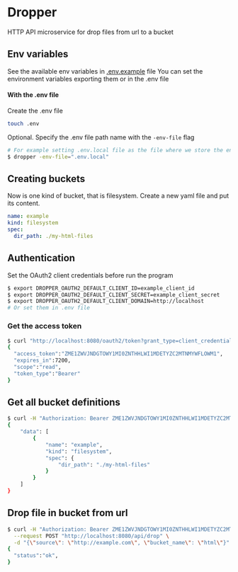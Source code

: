 # Dropper

HTTP API microservice for drop files from url to a bucket

## Env variables

See the available env variables in [.env.example](./.env.example) file
You can set the environment variables exporting them or in the .env file

#### With the .env file

Create the .env file
```sh
touch .env
```

Optional. Specify the .env file path name with the ```-env-file``` flag
```sh
# For example setting .env.local file as the file where we store the environment variables
$ dropper -env-file=".env.local"
```

## Creating buckets

Now is one kind of bucket, that is filesystem.
Create a new yaml file and put its content.

```yaml
name: example
kind: filesystem
spec:
  dir_path: ./my-html-files
```

## Authentication

Set the OAuth2 client credentials before run the program

```sh
$ export DROPPER_OAUTH2_DEFAULT_CLIENT_ID=example_client_id
$ export DROPPER_OAUTH2_DEFAULT_CLIENT_SECRET=example_client_secret
$ export DROPPER_OAUTH2_DEFAULT_CLIENT_DOMAIN=http://localhost
# Or set them in .env file
```

### Get the access token
```sh
$ curl "http://localhost:8080/oauth2/token?grant_type=client_credentials&client_id=example_client_id&client_secret=example_client_secret&scope=read"
{
  "access_token":"ZME1ZWVJNDGTOWY1MI0ZNTHHLWI1MDETYZC2MTNMYWFLOWM1",
  "expires_in":7200,
  "scope":"read",
  "token_type":"Bearer"
}
```

## Get all bucket definitions
```sh
$ curl -H "Authorization: Bearer ZME1ZWVJNDGTOWY1MI0ZNTHHLWI1MDETYZC2MTNMYWFLOWM1" "http://localhost:8080/api/bucket/all"
{
    "data": [
        {
            "name": "example",
            "kind": "filesystem",
            "spec": {
                "dir_path": "./my-html-files"
            }
        }
    ]
}
```

## Drop file in bucket from url
```sh
$ curl -H "Authorization: Bearer ZME1ZWVJNDGTOWY1MI0ZNTHHLWI1MDETYZC2MTNMYWFLOWM1" \
  --request POST "http://localhost:8080/api/drop" \
  -d "{\"source\": \"http://example.com\", \"bucket_name\": \"html\"}"
{
  "status":"ok",
}
```
